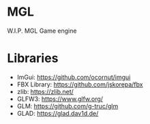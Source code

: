 # MGL
W.I.P. MGL Game engine

# Libraries
- ImGui: https://github.com/ocornut/imgui 
- FBX Library: https://github.com/jskorepa/fbx 
- zlib: https://zlib.net/ 
- GLFW3: https://www.glfw.org/ 
- GLM: https://github.com/g-truc/glm 
- GLAD: https://glad.dav1d.de/ 

